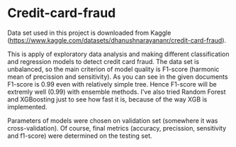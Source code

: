 # Credit-card-fraud

Data set used in this project is downloaded from Kaggle (https://www.kaggle.com/datasets/dhanushnarayananr/credit-card-fraud).

This is apply of exploratory data analysis and making different classification and regression models to detect credit card fraud. The data set is unbalanced, so the main criterion of model quality is F1-score (harmonic mean of precission and sensitivity). As you can see in the given documents F1-score is 0.99 even with relatively simple tree. Hence F1-score will be extremly well (0.99) with ensemble methods. I've also tried Random Forest and XGBoosting just to see how fast it is, because of the way XGB is implemented.

Parameters of models were chosen on validation set (somewhere it was cross-validation). Of course, final metrics (accuracy, precission, sensitivity and f1-score) were determined on the testing set.
